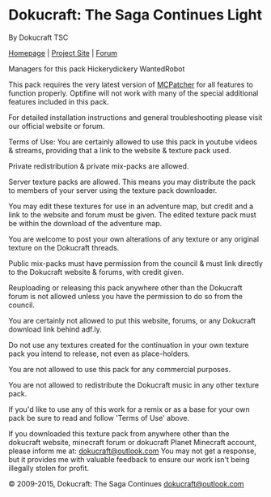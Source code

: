 # Dokucraft: The Saga Continues Light
By Dokucraft TSC

[Homepage](http://dokucraft.co.uk) | [Project Site](https://github.com/Dokucraft-TSC/Dokucraft-TSC-Light) | [Forum](http://www.minecraftforum.net/topic/513093-dokucraft-the-saga-continues/)

Managers for this pack
Hickerydickery
WantedRobot

This pack requires the very latest version of 
[MCPatcher](http://www.minecraftforum.net/forums/mapping-and-modding/resource-packs/1226351-1-8-7-1-7-10-and-earlier-update-4-23-mcpatcher-hd) for all features to function properly. 
Optifine will not work with many of the special 
additional features included in this pack.

For detailed installation instructions and general 
troubleshooting please visit our official website or forum.

Terms of Use:
You are certainly allowed to use this pack in youtube videos & streams, providing that a link to the website & texture pack used.

Private redistribution & private mix-packs are allowed.

Server texture packs are allowed. This means you may distribute the pack to members of your server using the texture pack downloader.

You may edit these textures for use in an adventure map, but credit and a link to the website and forum must be given. The edited texture pack must be within the download of the adventure map.

You are welcome to post your own alterations of any texture or any original texture on the Dokucraft threads.

Public mix-packs must have permission from the council & must link directly to the Dokucraft website & forums, with credit given.

Reuploading or releasing this pack anywhere other than the Dokucraft forum is not allowed unless you have the permission to do so from the council.

You are certainly not allowed to put this website, forums, or any Dokucraft download link behind adf.ly.

Do not use any textures created for the continuation in your own texture pack you intend to release, not even as place-holders.

You are not allowed to use this pack for any commercial purposes.

You are not allowed to redistribute the Dokucraft music in any other texture pack.

If you'd like to use any of this work for a remix or
as a base for your own pack be sure to read and
follow 'Terms of Use' above.


If you downloaded this texture pack from anywhere 
other than the dokucraft website, minecraft forum or 
dokucraft Planet Minecraft account, please inform me 
at: <dokucraft@outlook.com> You may not get a response,
but it provides me with valuable feedback to ensure
our work isn't being illegally stolen for profit.

© 2009-2015, Dokucraft: The Saga Continues <dokucraft@outlook.com>
